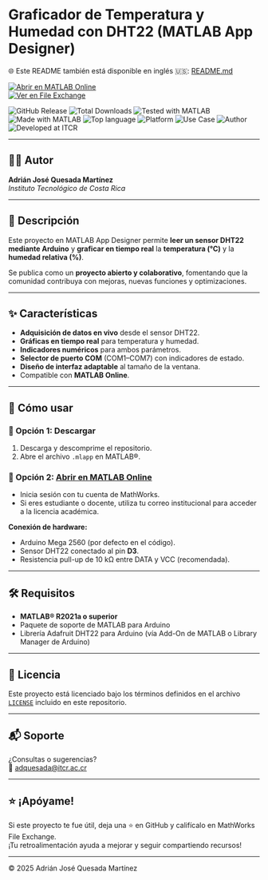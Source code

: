 # Graficador de Temperatura y Humedad con DHT22 (MATLAB App Designer)

🌐 Este README también está disponible en inglés 🇺🇸: [README.md](README.md)

[![Abrir en MATLAB Online](https://www.mathworks.com/images/responsive/global/open-in-matlab-online.svg)](https://matlab.mathworks.com/open/github/v1?repo=adriancrc/DHT22-Temperature-and-Humidity-Plotter-MATLAB-App)  
[![Ver en File Exchange](https://www.mathworks.com/matlabcentral/images/matlab-file-exchange.svg)](https://la.mathworks.com/matlabcentral/fileexchange/)

![GitHub Release](https://img.shields.io/github/v/release/adriancrc/DHT22-Temperature-and-Humidity-Plotter-MATLAB-App)
![Total Downloads](https://img.shields.io/github/downloads/adriancrc/DHT22-Temperature-and-Humidity-Plotter-MATLAB-App/total)
![Tested with MATLAB](https://img.shields.io/endpoint?url=https%3A%2F%2Fraw.githubusercontent.com%2Fadriancrc%2FDHT22-Temperature-and-Humidity-Plotter-MATLAB-App%2Fmain%2Freport%2Fbadge%2Ftested_with.json)
![Made with MATLAB](https://img.shields.io/badge/Hecho%20con-MATLAB-blue)
![Top language](https://img.shields.io/github/languages/top/adriancrc/DHT22-Temperature-and-Humidity-Plotter-MATLAB-App?label=Lenguaje%20principal&color=blue)
![Platform](https://img.shields.io/badge/Plataforma-Windows%20%7C%20macOS%20%7C%20Linux-lightgrey)
![Use Case](https://img.shields.io/badge/Uso-Educativo-success)
![Author](https://img.shields.io/badge/Autor-Adrián%20Quesada%20Martínez-blueviolet)
![Developed at ITCR](https://img.shields.io/badge/Desarrollado%20en-ITCR-blue)

---

## 👨‍💻 Autor
**Adrián José Quesada Martínez**  
*Instituto Tecnológico de Costa Rica*

---

## 📘 Descripción

Este proyecto en MATLAB App Designer permite **leer un sensor DHT22 mediante Arduino** y **graficar en tiempo real** la **temperatura (°C)** y la **humedad relativa (%)**.  

Se publica como un **proyecto abierto y colaborativo**, fomentando que la comunidad contribuya con mejoras, nuevas funciones y optimizaciones.

---

## ✨ Características

- **Adquisición de datos en vivo** desde el sensor DHT22.
- **Gráficas en tiempo real** para temperatura y humedad.
- **Indicadores numéricos** para ambos parámetros.
- **Selector de puerto COM** (COM1–COM7) con indicadores de estado.
- **Diseño de interfaz adaptable** al tamaño de la ventana.
- Compatible con **MATLAB Online**.

---

## 🚀 Cómo usar

### 🔹 Opción 1: Descargar
1. Descarga y descomprime el repositorio.
2. Abre el archivo `.mlapp` en MATLAB®.

### 🔹 Opción 2: [Abrir en MATLAB Online](https://matlab.mathworks.com/open/github/v1?repo=adriancrc/DHT22-Temperature-and-Humidity-Plotter-MATLAB-App)  
- Inicia sesión con tu cuenta de MathWorks.  
- Si eres estudiante o docente, utiliza tu correo institucional para acceder a la licencia académica.

**Conexión de hardware:**
- Arduino Mega 2560 (por defecto en el código).
- Sensor DHT22 conectado al pin **D3**.
- Resistencia pull-up de 10 kΩ entre DATA y VCC (recomendada).

---

## 🛠 Requisitos

- **MATLAB® R2021a o superior**  
- Paquete de soporte de MATLAB para Arduino  
- Librería Adafruit DHT22 para Arduino (vía Add-On de MATLAB o Library Manager de Arduino)  

---

## 📄 Licencia

Este proyecto está licenciado bajo los términos definidos en el archivo [`LICENSE`](LICENSE) incluido en este repositorio.

---

## 📬 Soporte

¿Consultas o sugerencias?  
📧 [adquesada@itcr.ac.cr](mailto:adquesada@itcr.ac.cr)

---

## ⭐ ¡Apóyame!

Si este proyecto te fue útil, deja una ⭐ en GitHub y califícalo en MathWorks File Exchange.  
¡Tu retroalimentación ayuda a mejorar y seguir compartiendo recursos!

---
© 2025 Adrián José Quesada Martínez
